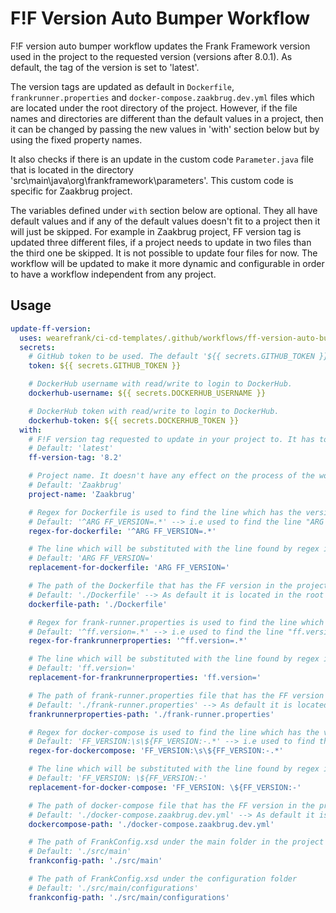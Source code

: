 # F!F Version Auto Bumper Workflow
F!F version auto bumper workflow updates the Frank Framework version used in the project to the requested version (versions after 8.0.1). As default, the tag of the version is set to 'latest'.

The version tags are updated as default in `Dockerfile`, `frankrunner.properties` and `docker-compose.zaakbrug.dev.yml` files which are located under the root directory of the project. However, if the file names and directories are different than the default values in a project, then it can be changed by passing the new values in 'with' section below but by using the fixed property names.

It also checks if there is an update in the custom code `Parameter.java` file that is located in the directory 'src\main\java\org\frankframework\parameters'. This custom code is specific for Zaakbrug project.

The variables defined under `with` section below are optional. They all have default values and if any of the default values doesn't fit to a project then it will just be skipped. For example in Zaakbrug project, FF version tag is updated three different files, if a project needs to update in two files than the third one be skipped. It is not possible to update four files for now. The workflow will be updated to make it more dynamic and configurable in order to have a workflow independent from any project.

## Usage
``` yml
update-ff-version:
  uses: wearefrank/ci-cd-templates/.github/workflows/ff-version-auto-bumper.yml@main
  secrets:
    # GitHub token to be used. The default '${{ secrets.GITHUB_TOKEN }}' or '${{ secrets.GH_TOKEN }}' is enough.
    token: ${{ secrets.GITHUB_TOKEN }}

    # DockerHub username with read/write to login to DockerHub.
    dockerhub-username: ${{ secrets.DOCKERHUB_USERNAME }}

    # DockerHub token with read/write to login to DockerHub.
    dockerhub-token: ${{ secrets.DOCKERHUB_TOKEN }}
  with:
    # F!F version tag requested to update in your project to. It has to be after 8.0.1(including)
    # Default: 'latest'
    ff-version-tag: '8.2'

    # Project name. It doesn't have any effect on the process of the workflow, just informative.
    # Default: 'Zaakbrug'
    project-name: 'Zaakbrug'

    # Regex for Dockerfile is used to find the line which has the version of FF in Dockerfile.
    # Default: '^ARG FF_VERSION=.*' --> i.e used to find the line "ARG FF_VERSION=8.1.0-20240404.042328" in Dockerfile
    regex-for-dockerfile: '^ARG FF_VERSION=.*'

    # The line which will be substituted with the line found by regex in Dockerfile. This line includes only the variable name, the version tag will be added next to this variable later on depending on the requested FF version.
    # Default: 'ARG FF_VERSION='
    replacement-for-dockerfile: 'ARG FF_VERSION='

    # The path of the Dockerfile that has the FF version in the project repo.
    # Default: './Dockerfile' --> As default it is located in the root of the project.
    dockerfile-path: './Dockerfile'

    # Regex for frank-runner.properties is used to find the line which has the version of FF in frank-runner.properties file.
    # Default: '^ff.version=.*' --> i.e used to find the line "ff.version=8.1.0-20240404.042328" in frank-runner.properties file
    regex-for-frankrunnerproperties: '^ff.version=.*'

    # The line which will be substituted with the line found by regex in frank-runner.properties file. This line includes only the variable name, the version tag will be added next to this variable later on depending on the requested FF version.
    # Default: 'ff.version='
    replacement-for-frankrunnerproperties: 'ff.version='

    # The path of frank-runner.properties file that has the FF version in the project repo.
    # Default: './frank-runner.properties' --> As default it is located in the root of the project.
    frankrunnerproperties-path: './frank-runner.properties'

    # Regex for docker-compose is used to find the line which has the version of FF in docker-compose.yml file.
    # Default: 'FF_VERSION:\s\${FF_VERSION:-.*' --> i.e used to find the line "FF_VERSION: ${FF_VERSION:-8.1.0-20240404.042328}" in docker-compose file
    regex-for-dockercompose: 'FF_VERSION:\s\${FF_VERSION:-.*'

    # The line which will be substituted with the line found by regex in docker-compose.yml file. This line includes only the variable name, the version tag will be added next to this variable later on depending on the requested FF version.
    # Default: 'FF_VERSION: \${FF_VERSION:-'
    replacement-for-docker-compose: 'FF_VERSION: \${FF_VERSION:-'

    # The path of docker-compose file that has the FF version in the project repo.
    # Default: './docker-compose.zaakbrug.dev.yml' --> As default it is located in the root of the project.
    dockercompose-path: './docker-compose.zaakbrug.dev.yml'

    # The path of FrankConfig.xsd under the main folder in the project repo.
    # Default: './src/main'
    frankconfig-path: './src/main'

    # The path of FrankConfig.xsd under the configuration folder
    # Default: './src/main/configurations'
    frankconfig-path: './src/main/configurations'
```



